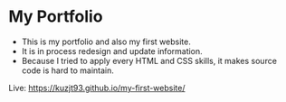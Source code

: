 # My Portfolio

- This is my portfolio and also my first website. 
- It is in process redesign and update information. 
- Because I tried to apply every HTML and CSS skills, it makes source code is hard to maintain.

Live: https://kuzjt93.github.io/my-first-website/
